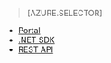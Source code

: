 > [AZURE.SELECTOR] 
- [Portal](media-services-portal-configure-content-key-auth-policy)
- [.NET SDK](media-services-dotnet-configure-content-key-auth-policy)
- [REST API](media-services-rest-configure-content-key-auth-policy)

<!---HONumber=61-->